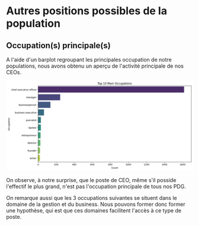 # Autres positions possibles de la population


## Occupation(s) principale(s)

A l'aide d'un barplot regroupant les principales occupation de notre populations, nous avons obtenu un aperçu de l'activité principale de nos CEOs.

![Occupation principale](../../notebooks_jupyter/wikidata_exploration/images/Top_10_Main_Occupations.png "Occupation principale")

On observe, à notre surprise, que le poste de CEO, même s'il posside l'effectif le plus grand, n'est pas l'occupation principale de tous nos PDG.

On remarque aussi que les 3 occupations suivantes se situent dans le domaine de la gestion et du business. Nous pouvons former donc former une hypothèse, qui est que ces domaines facilitent l'accès à ce type de poste.
